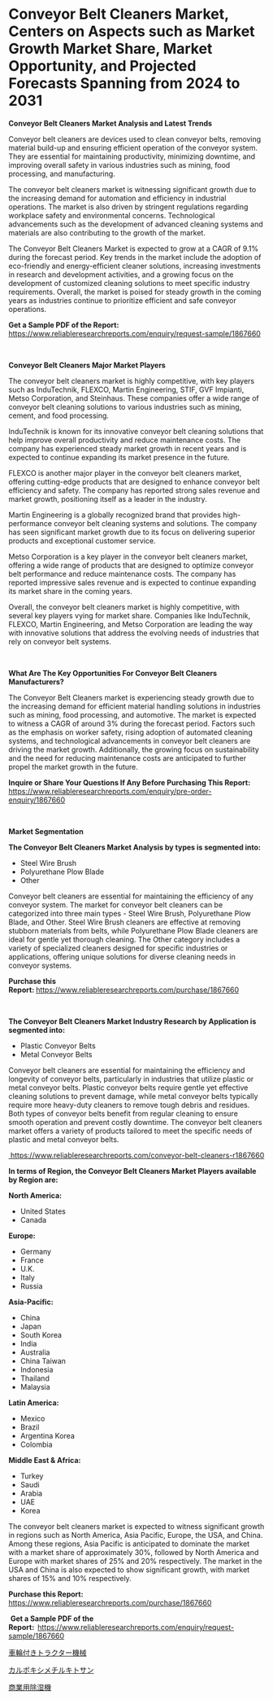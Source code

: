 <p><h1>Conveyor Belt Cleaners Market, Centers on Aspects such as Market Growth Market Share, Market Opportunity, and Projected Forecasts Spanning from 2024 to 2031</h1></p><p><strong>Conveyor Belt Cleaners Market Analysis and Latest Trends</strong></p>
<p><p>Conveyor belt cleaners are devices used to clean conveyor belts, removing material build-up and ensuring efficient operation of the conveyor system. They are essential for maintaining productivity, minimizing downtime, and improving overall safety in various industries such as mining, food processing, and manufacturing.</p><p>The conveyor belt cleaners market is witnessing significant growth due to the increasing demand for automation and efficiency in industrial operations. The market is also driven by stringent regulations regarding workplace safety and environmental concerns. Technological advancements such as the development of advanced cleaning systems and materials are also contributing to the growth of the market.</p><p>The Conveyor Belt Cleaners Market is expected to grow at a CAGR of 9.1% during the forecast period. Key trends in the market include the adoption of eco-friendly and energy-efficient cleaner solutions, increasing investments in research and development activities, and a growing focus on the development of customized cleaning solutions to meet specific industry requirements. Overall, the market is poised for steady growth in the coming years as industries continue to prioritize efficient and safe conveyor operations.</p></p>
<p><strong>Get a Sample PDF of the Report:&nbsp;</strong> <a href="https://www.reliableresearchreports.com/enquiry/request-sample/1867660">https://www.reliableresearchreports.com/enquiry/request-sample/1867660</a></p>
<p>&nbsp;</p>
<p><strong>Conveyor Belt Cleaners Major Market Players</strong></p>
<p><p>The conveyor belt cleaners market is highly competitive, with key players such as InduTechnik, FLEXCO, Martin Engineering, STIF, GVF Impianti, Metso Corporation, and Steinhaus. These companies offer a wide range of conveyor belt cleaning solutions to various industries such as mining, cement, and food processing.</p><p>InduTechnik is known for its innovative conveyor belt cleaning solutions that help improve overall productivity and reduce maintenance costs. The company has experienced steady market growth in recent years and is expected to continue expanding its market presence in the future.</p><p>FLEXCO is another major player in the conveyor belt cleaners market, offering cutting-edge products that are designed to enhance conveyor belt efficiency and safety. The company has reported strong sales revenue and market growth, positioning itself as a leader in the industry.</p><p>Martin Engineering is a globally recognized brand that provides high-performance conveyor belt cleaning systems and solutions. The company has seen significant market growth due to its focus on delivering superior products and exceptional customer service.</p><p>Metso Corporation is a key player in the conveyor belt cleaners market, offering a wide range of products that are designed to optimize conveyor belt performance and reduce maintenance costs. The company has reported impressive sales revenue and is expected to continue expanding its market share in the coming years.</p><p>Overall, the conveyor belt cleaners market is highly competitive, with several key players vying for market share. Companies like InduTechnik, FLEXCO, Martin Engineering, and Metso Corporation are leading the way with innovative solutions that address the evolving needs of industries that rely on conveyor belt systems.</p></p>
<p>&nbsp;</p>
<p><strong>What Are The Key Opportunities For Conveyor Belt Cleaners Manufacturers?</strong></p>
<p><p>The Conveyor Belt Cleaners market is experiencing steady growth due to the increasing demand for efficient material handling solutions in industries such as mining, food processing, and automotive. The market is expected to witness a CAGR of around 3% during the forecast period. Factors such as the emphasis on worker safety, rising adoption of automated cleaning systems, and technological advancements in conveyor belt cleaners are driving the market growth. Additionally, the growing focus on sustainability and the need for reducing maintenance costs are anticipated to further propel the market growth in the future.</p></p>
<p><strong>Inquire or Share Your Questions If Any Before Purchasing This Report:</strong> <a href="https://www.reliableresearchreports.com/enquiry/pre-order-enquiry/1867660">https://www.reliableresearchreports.com/enquiry/pre-order-enquiry/1867660</a></p>
<p>&nbsp;</p>
<p><strong>Market Segmentation</strong></p>
<p><strong>The Conveyor Belt Cleaners Market Analysis by types is segmented into:</strong></p>
<p><ul><li>Steel Wire Brush</li><li>Polyurethane Plow Blade</li><li>Other</li></ul></p>
<p><p>Conveyor belt cleaners are essential for maintaining the efficiency of any conveyor system. The market for conveyor belt cleaners can be categorized into three main types - Steel Wire Brush, Polyurethane Plow Blade, and Other. Steel Wire Brush cleaners are effective at removing stubborn materials from belts, while Polyurethane Plow Blade cleaners are ideal for gentle yet thorough cleaning. The Other category includes a variety of specialized cleaners designed for specific industries or applications, offering unique solutions for diverse cleaning needs in conveyor systems.</p></p>
<p><strong>Purchase this Report:&nbsp;</strong><a href="https://www.reliableresearchreports.com/purchase/1867660">https://www.reliableresearchreports.com/purchase/1867660</a></p>
<p>&nbsp;</p>
<p><strong>The Conveyor Belt Cleaners Market Industry Research by Application is segmented into:</strong></p>
<p><ul><li>Plastic Conveyor Belts</li><li>Metal Conveyor Belts</li></ul></p>
<p><p>Conveyor belt cleaners are essential for maintaining the efficiency and longevity of conveyor belts, particularly in industries that utilize plastic or metal conveyor belts. Plastic conveyor belts require gentle yet effective cleaning solutions to prevent damage, while metal conveyor belts typically require more heavy-duty cleaners to remove tough debris and residues. Both types of conveyor belts benefit from regular cleaning to ensure smooth operation and prevent costly downtime. The conveyor belt cleaners market offers a variety of products tailored to meet the specific needs of plastic and metal conveyor belts.</p></p>
<p><a href="https://www.reliableresearchreports.com/conveyor-belt-cleaners-r1867660">&nbsp;https://www.reliableresearchreports.com/conveyor-belt-cleaners-r1867660</a></p>
<p><strong>In terms of Region, the Conveyor Belt Cleaners Market Players available by Region are:</strong></p>
<p>
    <p> <strong> North America: </strong>
        <ul>
            <li>United States</li>
            <li>Canada</li>
        </ul>
        </p> 
    <p> <strong> Europe: </strong>
        <ul>
            <li>Germany</li>
            <li>France</li>
            <li>U.K.</li>
            <li>Italy</li>
            <li>Russia</li>
        </ul>
        </p> 
    <p> <strong> Asia-Pacific: </strong>
        <ul>
            <li>China</li>
            <li>Japan</li>
            <li>South Korea</li>
            <li>India</li>
            <li>Australia</li>
            <li>China Taiwan</li>
            <li>Indonesia</li>
            <li>Thailand</li>
            <li>Malaysia</li>
        </ul>
        </p> 
    <p> <strong> Latin America: </strong>
        <ul>
            <li>Mexico</li>
            <li>Brazil</li>
            <li>Argentina Korea</li>
            <li>Colombia</li>
        </ul>
        </p> 
    <p> <strong> Middle East & Africa: </strong>
        <ul>
            <li>Turkey</li>
            <li>Saudi</li>
            <li>Arabia</li>
            <li>UAE</li>
            <li>Korea</li>
        </ul>
    </p>
    </p>
<p><p>The conveyor belt cleaners market is expected to witness significant growth in regions such as North America, Asia Pacific, Europe, the USA, and China. Among these regions, Asia Pacific is anticipated to dominate the market with a market share of approximately 30%, followed by North America and Europe with market shares of 25% and 20% respectively. The market in the USA and China is also expected to show significant growth, with market shares of 15% and 10% respectively.</p></p>
<p><strong>Purchase this Report: </strong><a href="https://www.reliableresearchreports.com/purchase/1867660">https://www.reliableresearchreports.com/purchase/1867660</a></p>
<p>&nbsp;<strong>Get a Sample PDF of the Report:&nbsp;&nbsp;</strong><a href="https://www.reliableresearchreports.com/enquiry/request-sample/1867660">https://www.reliableresearchreports.com/enquiry/request-sample/1867660</a></p>
<p><strong></strong></p>
<p><p><a href="https://medium.com/@annchovey2023/%E8%BB%8A%E8%BC%AA%E5%BC%8F%E3%83%88%E3%83%A9%E3%82%AF%E3%82%BF%E3%83%BC%E6%A9%9F%E6%A2%B0%E5%B8%82%E5%A0%B4%E3%83%AC%E3%83%9D%E3%83%BC%E3%83%88%E3%81%AF-%E3%81%93%E3%81%AE%E5%B8%82%E5%A0%B4%E3%81%AE%E6%9C%80%E6%96%B0%E3%81%AE%E3%83%88%E3%83%AC%E3%83%B3%E3%83%89%E3%81%A8%E6%88%90%E9%95%B7%E6%A9%9F%E4%BC%9A%E3%82%92%E6%98%8E%E3%82%89%E3%81%8B%E3%81%AB%E3%81%97%E3%81%BE%E3%81%99-3e584d48fa20">車輪付きトラクター機械</a></p><p><a href="https://medium.com/@pedrogers56456/%E3%82%AB%E3%83%AB%E3%83%9C%E3%82%AD%E3%82%B7%E3%83%A1%E3%83%81%E3%83%AB%E3%82%AD%E3%83%88%E3%82%B5%E3%83%B3%E5%B8%82%E5%A0%B4%E3%83%AC%E3%83%9D%E3%83%BC%E3%83%88%E3%81%AF-%E3%81%93%E3%81%AE%E5%B8%82%E5%A0%B4%E3%81%AE%E6%9C%80%E6%96%B0%E3%81%AE%E3%83%88%E3%83%AC%E3%83%B3%E3%83%89%E3%81%A8%E6%88%90%E9%95%B7%E6%A9%9F%E4%BC%9A%E3%82%92%E6%98%8E%E3%82%89%E3%81%8B%E3%81%AB%E3%81%97%E3%81%A6%E3%81%84%E3%81%BE%E3%81%99-754c1a6cf93f">カルボキシメチルキトサン</a></p><p><a href="https://medium.com/@aurelianghideanu2022/%E5%95%86%E6%A5%AD%E9%99%A4%E6%B9%BF%E6%A9%9F%E5%B8%82%E5%A0%B4%E3%81%AE%E8%A6%8F%E6%A8%A1%E3%81%AF-%E3%82%B0%E3%83%AD%E3%83%BC%E3%83%90%E3%83%AB%E7%94%A3%E6%A5%AD%E3%81%AB%E3%81%8A%E3%81%91%E3%82%8B%E6%9C%80%E9%81%A9%E3%81%AA%E3%83%9E%E3%83%BC%E3%82%B1%E3%83%86%E3%82%A3%E3%83%B3%E3%82%B0%E3%83%81%E3%83%A3%E3%83%8D%E3%83%AB%E3%82%92%E6%98%8E%E3%82%89%E3%81%8B%E3%81%AB%E3%81%97%E3%81%BE%E3%81%99-6ddfb51ee67b">商業用除湿機</a></p></p>
